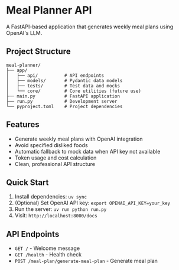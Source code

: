 # Meal Planner API

A FastAPI-based application that generates weekly meal plans using OpenAI's LLM.

## Project Structure

```
meal-planner/
├── app/
│   ├── api/          # API endpoints
│   ├── models/       # Pydantic data models
│   ├── tests/        # Test data and mocks
│   └── core/         # Core utilities (future use)
├── main.py           # FastAPI application
├── run.py            # Development server
└── pyproject.toml    # Project dependencies
```

## Features

- Generate weekly meal plans with OpenAI integration
- Avoid specified disliked foods
- Automatic fallback to mock data when API key not available
- Token usage and cost calculation
- Clean, professional API structure

## Quick Start

1. Install dependencies: `uv sync`
2. (Optional) Set OpenAI API key: `export OPENAI_API_KEY=your_key`
3. Run the server: `uv run python run.py`
4. Visit: `http://localhost:8000/docs`

## API Endpoints

- `GET /` - Welcome message
- `GET /health` - Health check
- `POST /meal-plan/generate-meal-plan` - Generate meal plan
